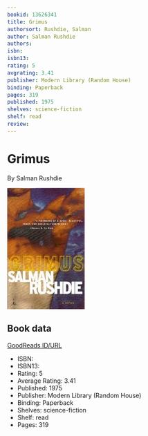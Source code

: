 ```yaml
---
bookid: 13626341
title: Grimus
authorsort: Rushdie, Salman
author: Salman Rushdie
authors: 
isbn: 
isbn13: 
rating: 5
avgrating: 3.41
publisher: Modern Library (Random House)
binding: Paperback
pages: 319
published: 1975
shelves: science-fiction
shelf: read
review: 
---
```


# Grimus

By Salman Rushdie

![](../../assets/bookcovers/1335686927l/13626341.jpg)

## Book data

[GoodReads ID/URL](https://www.goodreads.com/book/show/13626341)

- ISBN: 
- ISBN13: 
- Rating: 5
- Average Rating: 3.41
- Published: 1975
- Publisher: Modern Library (Random House)
- Binding: Paperback
- Shelves: science-fiction
- Shelf: read
- Pages: 319

